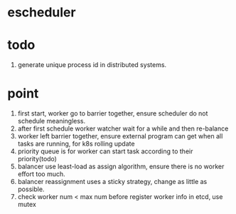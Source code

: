 # escheduler

# todo
1. generate unique process id in distributed systems.


# point
1. first start, worker go to barrier together, ensure scheduler do not schedule meaningless.
2. after first schedule worker watcher wait for a while and then re-balance
3. worker left barrier together, ensure external program can get when all tasks are running, for k8s rolling update
4. priority queue is for worker can start task according to their priority(todo)
5. balancer use least-load as assign algorithm, ensure there is no worker effort too much.
6. balancer reassignment uses a sticky strategy, change as little as possible.
7. check worker num < max num before register worker info in etcd, use mutex


